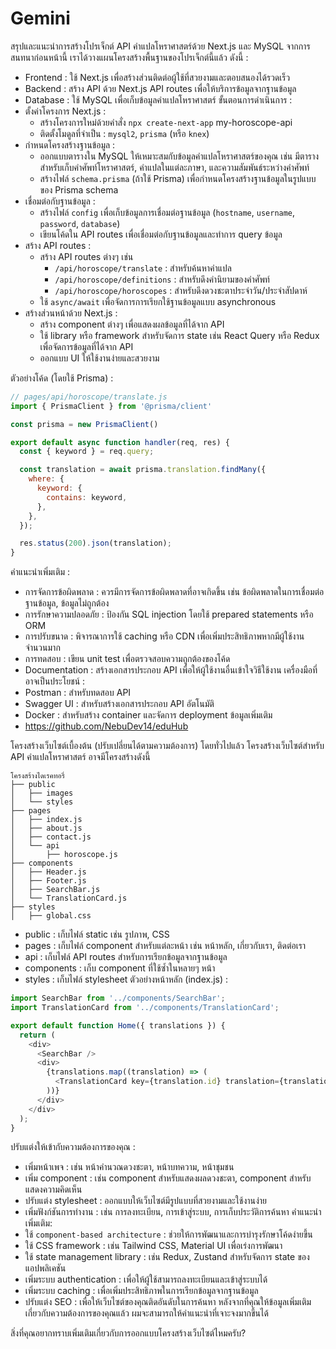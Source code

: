 # Gemini

สรุปและแนะนำการสร้างโปรเจ็กต์ API คำแปลโหราศาสตร์ด้วย Next.js และ MySQL
จากการสนทนาก่อนหน้านี้ เราได้วางแผนโครงสร้างพื้นฐานของโปรเจ็กต์นี้แล้ว ดังนี้ :
 * Frontend : ใช้ Next.js เพื่อสร้างส่วนติดต่อผู้ใช้ที่สวยงามและตอบสนองได้รวดเร็ว
 * Backend : สร้าง API ด้วย Next.js API routes เพื่อให้บริการข้อมูลจากฐานข้อมูล
 * Database : ใช้ MySQL เพื่อเก็บข้อมูลคำแปลโหราศาสตร์
ขั้นตอนการดำเนินการ :
 * ตั้งค่าโครงการ Next.js :
   * สร้างโครงการใหม่ด้วยคำสั่ง `npx create-next-app` my-horoscope-api
   * ติดตั้งโมดูลที่จำเป็น : `mysql2`, `prisma` (หรือ `knex`)
 * กำหนดโครงสร้างฐานข้อมูล :
   * ออกแบบตารางใน MySQL ให้เหมาะสมกับข้อมูลคำแปลโหราศาสตร์ของคุณ เช่น มีตารางสำหรับเก็บคำศัพท์โหราศาสตร์, คำแปลในแต่ละภาษา, และความสัมพันธ์ระหว่างคำศัพท์
   * สร้างไฟล์ `schema.prisma` (ถ้าใช้ Prisma) เพื่อกำหนดโครงสร้างฐานข้อมูลในรูปแบบของ Prisma schema
 * เชื่อมต่อกับฐานข้อมูล :
   * สร้างไฟล์ `config` เพื่อเก็บข้อมูลการเชื่อมต่อฐานข้อมูล (`hostname`, `username`, `password`, `database`)
   * เขียนโค้ดใน API routes เพื่อเชื่อมต่อกับฐานข้อมูลและทำการ query ข้อมูล
 * สร้าง API routes :
   * สร้าง API routes ต่างๆ เช่น
     * `/api/horoscope/translate` : สำหรับค้นหาคำแปล
     * `/api/horoscope/definitions` : สำหรับดึงคำนิยามของคำศัพท์
     * `/api/horoscope/horoscopes` : สำหรับดึงดวงชะตาประจำวัน/ประจำสัปดาห์
   * ใช้ `async/await` เพื่อจัดการการเรียกใช้ฐานข้อมูลแบบ asynchronous
 * สร้างส่วนหน้าด้วย Next.js :
   * สร้าง component ต่างๆ เพื่อแสดงผลข้อมูลที่ได้จาก API
   * ใช้ library หรือ framework สำหรับจัดการ state เช่น React Query หรือ Redux เพื่อจัดการข้อมูลที่ได้จาก API
   * ออกแบบ UI ให้ใช้งานง่ายและสวยงาม

ตัวอย่างโค้ด (โดยใช้ Prisma) :
```JavaScript
// pages/api/horoscope/translate.js
import { PrismaClient } from '@prisma/client'

const prisma = new PrismaClient()

export default async function handler(req, res) {
  const { keyword } = req.query;

  const translation = await prisma.translation.findMany({
    where: {
      keyword: {
        contains: keyword,
      },
    },
  });

  res.status(200).json(translation);
}
```
คำแนะนำเพิ่มเติม :
 * การจัดการข้อผิดพลาด : ควรมีการจัดการข้อผิดพลาดที่อาจเกิดขึ้น เช่น ข้อผิดพลาดในการเชื่อมต่อฐานข้อมูล, ข้อมูลไม่ถูกต้อง
 * การรักษาความปลอดภัย : ป้องกัน SQL injection โดยใช้ prepared statements หรือ ORM
 * การปรับขนาด : พิจารณาการใช้ caching หรือ CDN เพื่อเพิ่มประสิทธิภาพหากมีผู้ใช้งานจำนวนมาก
 * การทดสอบ : เขียน unit test เพื่อตรวจสอบความถูกต้องของโค้ด
 * Documentation : สร้างเอกสารประกอบ API เพื่อให้ผู้ใช้งานอื่นเข้าใจวิธีใช้งาน
เครื่องมือที่อาจเป็นประโยชน์ :
 * Postman : สำหรับทดสอบ API
 * Swagger UI : สำหรับสร้างเอกสารประกอบ API อัตโนมัติ
 * Docker : สำหรับสร้าง container และจัดการ deployment
ข้อมูลเพิ่มเติม
 * https://github.com/NebuDev14/eduHub

โครงสร้างเว็บไซต์เบื้องต้น (ปรับเปลี่ยนได้ตามความต้องการ)
โดยทั่วไปแล้ว โครงสร้างเว็บไซต์สำหรับ API คำแปลโหราศาสตร์ อาจมีโครงสร้างดังนี้
```
โครงสร้างไดเรคทอรี่
├── public
│   ├── images
│   └── styles
├── pages
│   ├── index.js
│   ├── about.js
│   ├── contact.js
│   └── api
│       ├── horoscope.js
├── components
│   ├── Header.js
│   ├── Footer.js
│   ├── SearchBar.js
│   └── TranslationCard.js
├── styles
│   ├── global.css
```
 * public : เก็บไฟล์ static เช่น รูปภาพ, CSS
 * pages : เก็บไฟล์ component สำหรับแต่ละหน้า เช่น หน้าหลัก, เกี่ยวกับเรา, ติดต่อเรา
 * api : เก็บไฟล์ API routes สำหรับการเรียกข้อมูลจากฐานข้อมูล
 * components : เก็บ component ที่ใช้ซ้ำในหลายๆ หน้า
 * styles : เก็บไฟล์ stylesheet
ตัวอย่างหน้าหลัก (index.js) :
```JavaScript
import SearchBar from '../components/SearchBar';
import TranslationCard from '../components/TranslationCard';

export default function Home({ translations }) {
  return (
    <div>
      <SearchBar />
      <div>
        {translations.map((translation) => (
          <TranslationCard key={translation.id} translation={translation} />
        ))}
      </div>
    </div>
  );
}
```
ปรับแต่งให้เข้ากับความต้องการของคุณ :
 * เพิ่มหน้าเพจ : เช่น หน้าคำนวณดวงชะตา, หน้าบทความ, หน้าชุมชน
 * เพิ่ม component : เช่น component สำหรับแสดงผลดวงชะตา, component สำหรับแสดงความคิดเห็น
 * ปรับแต่ง stylesheet : ออกแบบให้เว็บไซต์มีรูปแบบที่สวยงามและใช้งานง่าย
 * เพิ่มฟังก์ชันการทำงาน : เช่น การลงทะเบียน, การเข้าสู่ระบบ, การเก็บประวัติการค้นหา
คำแนะนำเพิ่มเติม:
 * ใช้ `component-based architecture` : ช่วยให้การพัฒนาและการบำรุงรักษาโค้ดง่ายขึ้น
 * ใช้ CSS framework : เช่น Tailwind CSS, Material UI เพื่อเร่งการพัฒนา
 * ใช้ state management library : เช่น Redux, Zustand สำหรับจัดการ state ของแอปพลิเคชัน
 * เพิ่มระบบ authentication : เพื่อให้ผู้ใช้สามารถลงทะเบียนและเข้าสู่ระบบได้
 * เพิ่มระบบ caching : เพื่อเพิ่มประสิทธิภาพในการเรียกข้อมูลจากฐานข้อมูล
 * ปรับแต่ง SEO : เพื่อให้เว็บไซต์ของคุณติดอันดับในการค้นหา
หลังจากที่คุณให้ข้อมูลเพิ่มเติมเกี่ยวกับความต้องการของคุณแล้ว ผมจะสามารถให้คำแนะนำที่เจาะจงมากขึ้นได้

สิ่งที่คุณอยากทราบเพิ่มเติมเกี่ยวกับการออกแบบโครงสร้างเว็บไซต์ไหมครับ?
